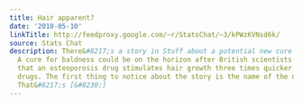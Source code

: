 ```yaml
---
title: Hair apparent?
date: '2018-05-10'
linkTitle: http://feedproxy.google.com/~r/StatsChat/~3/kPWzKVNsd6k/
source: Stats Chat
description: There&#8217;s a story in Stuff about a potential new cure for baldness
  A cure for baldness could be on the horizon after British scientists discovered
  that an osteoporosis drug stimulates hair growth three times quicker than other
  drugs. The first thing to notice about the story is the name of the new drug, WAY-316606.
  That&#8217;s [&#8230;]
---
```

